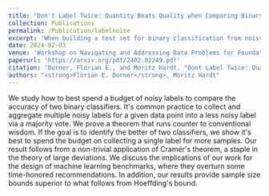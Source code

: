 ```yaml
---
title: "Don't Label Twice: Quantity Beats Quality when Comparing Binary Classifiers on a Budget"
collection: Publications
permalink: /Publication/labelnoise
excerpt: 'When building a test set for binary classification from noisy label, how many labels to collect per data point? Surprisingly under a simple budget constraint, the answer is a single label.'
date: 2024-02-03
venue: 'Workshop on Navigating and Addressing Data Problems for Foundation Models (at ICLR 2024)'
paperurl: 'https://arxiv.org/pdf/2402.02249.pdf'
citation: 'Dorner, Florian E., and Moritz Hardt. "Dont Label Twice: Quantity Beats Quality when Comparing Binary Classifiers on a Budget." arXiv preprint arXiv:2402.02249 (2024).'
authors: "<strong>Florian E. Dorner</strong>, Moritz Hardt"
---
```


We study how to best spend a budget of noisy labels to compare the accuracy of two binary classifiers. It's common practice to collect and aggregate multiple noisy labels for a given data point into a less noisy label via a majority vote. We prove a theorem that runs counter to conventional wisdom. If the goal is to identify the better of two classifiers, we show it's best to spend the budget on collecting a single label for more samples. Our result follows from a non-trivial application of Cramér's theorem, a staple in the theory of large deviations. We discuss the implications of our work for the design of machine learning benchmarks, where they overturn some time-honored recommendations. In addition, our results provide sample size bounds superior to what follows from Hoeffding's bound. 